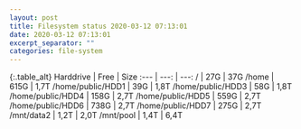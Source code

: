 ```yaml
---
layout: post
title: Filesystem status 2020-03-12 07:13:01
date: 2020-03-12 07:13:01
excerpt_separator: ""
categories: file-system
---
```

{:.table_alt}
Harddrive | Free | Size
:--- | ---: | ---:
/ | 27G | 37G
/home | 615G | 1,7T
/home/public/HDD1 | 39G | 1,8T
/home/public/HDD3 | 58G | 1,8T
/home/public/HDD4 | 158G | 2,7T
/home/public/HDD5 | 559G | 2,7T
/home/public/HDD6 | 738G | 2,7T
/home/public/HDD7 | 275G | 2,7T
/mnt/data2 | 1,2T | 2,0T
/mnt/pool | 1,4T | 6,4T
